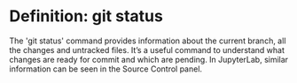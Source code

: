 # Definition: git status

The 'git status' command provides information about the current branch, all the changes and untracked files. It’s a useful command to understand what changes are ready for commit and which are pending. In JupyterLab, similar information can be seen in the Source Control panel.